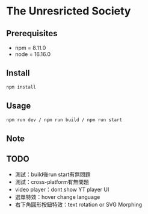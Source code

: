 # The Unresricted Society #

## Prerequisites ##

- npm = 8.11.0
- node = 16.16.0

## Install ##

```sh
npm install
```

## Usage ##

```sh
npm run dev / npm run build / npm run start
```

## Note ##

## TODO ##

- 測試：build後run start有無問題
- 測試：cross-platform有無問題
- video player：dont show YT player UI
- 選單特效：hover change language
- 右下角圓形按鈕特效：text rotation or SVG Morphing
  